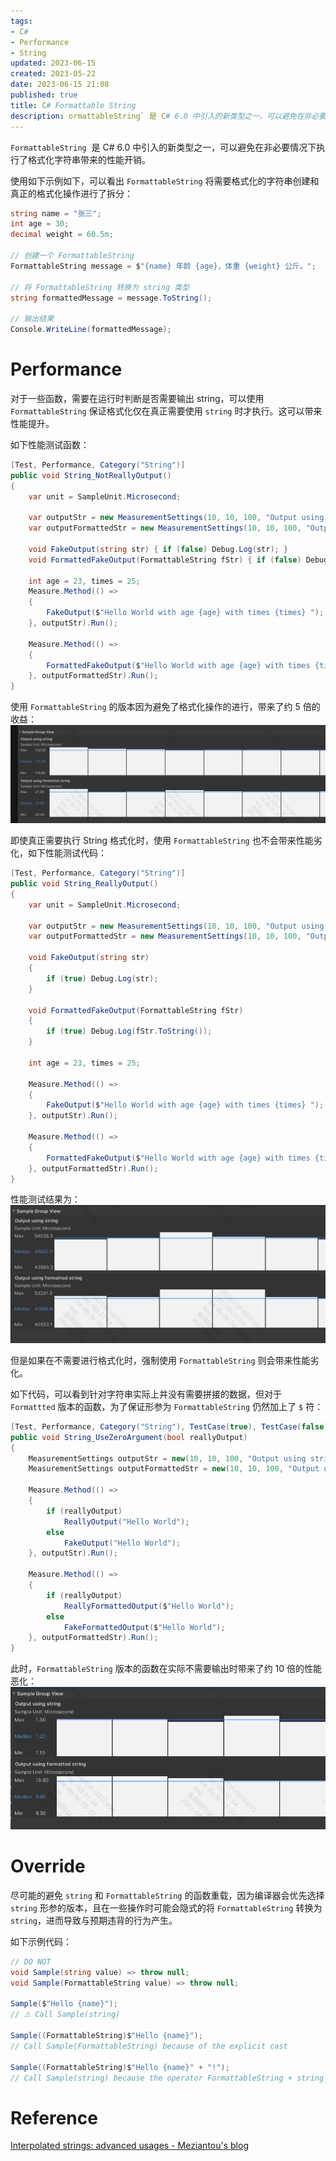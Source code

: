 ```yaml
---
tags:
- C#
- Performance
- String
updated: 2023-06-15
created: 2023-05-22
date: 2023-06-15 21:08 
published: true
title: C# Formattable String
description: ormattableString` 是 C# 6.0 中引入的新类型之一，可以避免在非必要情况下执行了格式化字符串带来的性能开销。
---
```


`FormattableString`  是 C# 6.0 中引入的新类型之一，可以避免在非必要情况下执行了格式化字符串带来的性能开销。

使用如下示例如下，可以看出 `FormattableString` 将需要格式化的字符串创建和真正的格式化操作进行了拆分：

```csharp
string name = "张三";
int age = 30;
decimal weight = 60.5m;

// 创建一个 FormattableString
FormattableString message = $"{name} 年龄 {age}，体重 {weight} 公斤。";

// 将 FormattableString 转换为 string 类型
string formattedMessage = message.ToString();

// 输出结果
Console.WriteLine(formattedMessage);
```

# Performance

对于一些函数，需要在运行时判断是否需要输出 string，可以使用 `FormattableString` 保证格式化仅在真正需要使用 `string` 时才执行。这可以带来性能提升。

如下性能测试函数：

```csharp
[Test, Performance, Category("String")]
public void String_NotReallyOutput()
{
    var unit = SampleUnit.Microsecond;

    var outputStr = new MeasurementSettings(10, 10, 100, "Output using string", unit);
    var outputFormattedStr = new MeasurementSettings(10, 10, 100, "Output using formatted string", unit);

    void FakeOutput(string str) { if (false) Debug.Log(str); }
    void FormattedFakeOutput(FormattableString fStr) { if (false) Debug.Log(fStr.ToString()); }

    int age = 23, times = 25;
    Measure.Method(() =>
    {
        FakeOutput($"Hello World with age {age} with times {times} ");
    }, outputStr).Run();

    Measure.Method(() =>
    {
        FormattedFakeOutput($"Hello World with age {age} with times {times} ");
    }, outputFormattedStr).Run();
}
```

使用 `FormattableString` 的版本因为避免了格式化操作的进行，带来了约 5 倍的收益：
![](/formattable_string/image-20230417094543917.png)

即使真正需要执行 String 格式化时，使用 `FormattableString` 也不会带来性能劣化，如下性能测试代码：

```csharp
[Test, Performance, Category("String")]
public void String_ReallyOutput()
{
    var unit = SampleUnit.Microsecond;

    var outputStr = new MeasurementSettings(10, 10, 100, "Output using string", unit);
    var outputFormattedStr = new MeasurementSettings(10, 10, 100, "Output using formatted string", unit);

    void FakeOutput(string str)
    {
        if (true) Debug.Log(str);
    }

    void FormattedFakeOutput(FormattableString fStr)
    {
        if (true) Debug.Log(fStr.ToString());
    }

    int age = 23, times = 25;

    Measure.Method(() =>
    {
        FakeOutput($"Hello World with age {age} with times {times} ");
    }, outputStr).Run();

    Measure.Method(() =>
    {
        FormattedFakeOutput($"Hello World with age {age} with times {times} ");
    }, outputFormattedStr).Run();
}
```

性能测试结果为：
![](/formattable_string/image-20230417094729230.png)

但是如果在不需要进行格式化时，强制使用 `FormattableString` 则会带来性能劣化。

如下代码，可以看到针对字符串实际上并没有需要拼接的数据，但对于 `Formattted` 版本的函数，为了保证形参为 `FormattableString` 仍然加上了 `$` 符：

```csharp
[Test, Performance, Category("String"), TestCase(true), TestCase(false)]
public void String_UseZeroArgument(bool reallyOutput)
{
    MeasurementSettings outputStr = new(10, 10, 100, "Output using string", s_Unit);
    MeasurementSettings outputFormattedStr = new(10, 10, 100, "Output using formatted string", s_Unit);

    Measure.Method(() =>
    {
        if (reallyOutput)
            ReallyOutput("Hello World");
        else
            FakeOutput("Hello World");
    }, outputStr).Run();

    Measure.Method(() =>
    {
        if (reallyOutput)
            ReallyFormattedOutput($"Hello World");
        else
            FakeFormattedOutput($"Hello World");
    }, outputFormattedStr).Run();
}
```

此时，`FormattableString` 版本的函数在实际不需要输出时带来了约 10 倍的性能恶化：
![](/formattable_string/image-20230417102028637.png)

# Override

尽可能的避免 `string` 和 `FormattableString` 的函数重载，因为编译器会优先选择 `string` 形参的版本，且在一些操作时可能会隐式的将 `FormattableString` 转换为 `string`，进而导致与预期违背的行为产生。

如下示例代码：

```csharp
// DO NOT
void Sample(string value) => throw null;
void Sample(FormattableString value) => throw null;

Sample($"Hello {name}");
// ⚠ Call Sample(string)

Sample((FormattableString)$"Hello {name}");
// Call Sample(FormattableString) because of the explicit cast

Sample((FormattableString)$"Hello {name}" + "!");
// Call Sample(string) because the operator FormattableString + string returns a string
```

# Reference

[Interpolated strings: advanced usages - Meziantou's blog](https://www.meziantou.net/interpolated-strings-advanced-usages.htm#interpolated-strings-a9996a-2)

